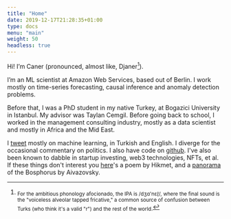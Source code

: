 ```yaml
---
title: "Home"
date: 2019-12-17T21:28:35+01:00
type: docs
menu: "main"
weight: 50
headless: true
---
```


Hi! I’m Caner (pronounced, almost like, Djaner[^1]).

I’m an ML scientist at Amazon Web Services, based out of Berlin. I work mostly on time-series forecasting, causal inference and anomaly detection problems.

Before that, I was a PhD student in my native Turkey, at Bogazici University in Istanbul. My advisor was Taylan Cemgil. Before going back to school, I worked in the management consulting industry, mostly as a data scientist and mostly in Africa and the Mid East.

I [tweet](http://twitter.com/canerturkmen) mostly on machine learning, in Turkish and English. I diverge for the occasional commentary on politics. I also have code on [github](http://github.com/canerturkmen/). I've also been known to dabble in startup investing, web3 technologies, NFTs, et al. If these things don't interest you [here](/hikmet/)'s a poem by Hikmet, and a [panorama](/aivazovsky/) of the Bosphorus by Aivazovsky.

[^1]: <sub> For the ambitious phonology afocionado, the IPA is /dʒɑ'nɛɾ̞̊/, where the final sound is the "voiceless alveolar tapped fricative," a common source of confusion between Turks (who think it's a valid "r") and the rest of the world.</sub>
